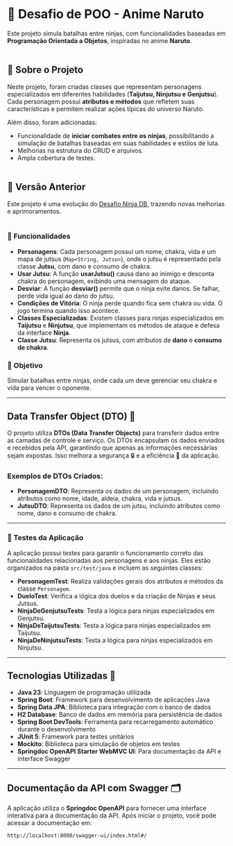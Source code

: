 # 🍥 Desafio de POO - Anime Naruto
Este projeto simula batalhas entre ninjas, com funcionalidades baseadas em **Programação Orientada a Objetos**, inspiradas no anime **Naruto**.<br><br>

## 🦊 Sobre o Projeto
Neste projeto, foram criadas classes que representam personagens especializados em diferentes habilidades (**Taijutsu, Ninjutsu e Genjutsu**). Cada personagem possui **atributos e métodos** que refletem suas características e permitem realizar ações típicas do universo Naruto.  

Além disso, foram adicionadas:<br>
- Funcionalidade de **iniciar combates entre os ninjas**, possibilitando a simulação de batalhas baseadas em suas habilidades e estilos de luta.<br>
- Melhorias na estrutura do CRUD e arquivos.<br>
- Ampla cobertura de testes.<br><br>

## 📌 Versão Anterior  
Este projeto é uma evolução do [Desafio Ninja DB](https://github.com/joaoespdev/Desafio-Ninja-DB), trazendo novas melhorias e aprimoramentos.
<br><br>



### 🏮 Funcionalidades

- **Personagens**: Cada personagem possui um nome, chakra, vida e um mapa de jutsus (`Map<String, Jutsu>`), onde o jutsu é representado pela classe **Jutsu**, com dano e consumo de chakra.
- **Usar Jutsu**: A função **usarJutsu()** causa dano ao inimigo e desconta chakra do personagem, exibindo uma mensagem do ataque.
- **Desviar**: A função **desviar()** permite que o ninja evite danos. Se falhar, perde vida igual ao dano do jutsu.
- **Condições de Vitória**: O ninja perde quando fica sem chakra ou vida. O jogo termina quando isso acontece.
- **Classes Especializadas**: Existem classes para ninjas especializados em **Taijutsu** e **Ninjutsu**, que implementam os métodos de ataque e defesa da interface **Ninja**.
- **Classe Jutsu**: Representa os jutsus, com atributos de **dano** e **consumo de chakra**.

### 🍃 Objetivo

Simular batalhas entre ninjas, onde cada um deve gerenciar seu chakra e vida para vencer o oponente.


---

## Data Transfer Object (DTO) 🍡

O projeto utiliza **DTOs (Data Transfer Objects)** para transferir dados entre as camadas de controle e serviço. Os DTOs encapsulam os dados enviados e recebidos pela API, garantindo que apenas as informações necessárias sejam expostas. Isso melhora a segurança 🔒 e a eficiência 🚀 da aplicação.

### Exemplos de DTOs Criados:
- **PersonagemDTO**: Representa os dados de um personagem, incluindo atributos como nome, idade, aldeia, chakra, vida e jutsus.
- **JutsuDTO**: Representa os dados de um jutsu, incluindo atributos como nome, dano e consumo de chakra.

---

### 🧩 Testes da Aplicação

A aplicação possui testes para garantir o funcionamento correto das funcionalidades relacionadas aos personagens e aos ninjas. Eles estão organizados na pasta `src/test/java` e incluem as seguintes classes:

- **PersonagemTest**: Realiza validações gerais dos atributos e métodos da classe `Personagem`.
- **DueloTest**: Verifica a lógica dos duelos e da criação de Ninjas e seus Jutsus.
- **NinjaDeGenjutsuTests**: Testa a lógica para ninjas especializados em Genjutsu.
- **NinjaDeTaijutsuTests**: Testa a lógica para ninjas especializados em Taijutsu.
- **NinjaDeNinjutsuTests**: Testa a lógica para ninjas especializados em Ninjutsu.

---

## Tecnologias Utilizadas 🍜

- **Java 23**: Linguagem de programação utilizada 
- **Spring Boot**: Framework para desenvolvimento de aplicações Java 
- **Spring Data JPA**: Biblioteca para integração com o banco de dados 
- **H2 Database**: Banco de dados em memória para persistência de dados 
- **Spring Boot DevTools**: Ferramenta para recarregamento automático durante o desenvolvimento 
- **JUnit 5**: Framework para testes unitários 
- **Mockito**: Biblioteca para simulação de objetos em testes 
- **Springdoc OpenAPI Starter WebMVC UI**: Para documentação da API e interface Swagger 

---

## Documentação da API com Swagger 🗂️

A aplicação utiliza o **Springdoc OpenAPI** para fornecer uma interface interativa para a documentação da API. Após iniciar o projeto, você pode acessar a documentação em:

```bash
http://localhost:8080/swagger-ui/index.html#/
